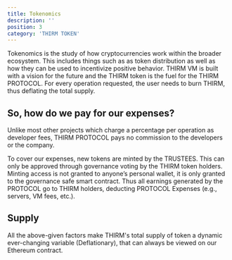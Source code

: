 ```yaml
---
title: Tokenomics
description: ''
position: 3
category: 'THIRM TOKEN'
---
```


Tokenomics is the study of how cryptocurrencies work within the broader ecosystem. This includes things such as as token distribution as well as how they can be used to incentivize positive behavior. THIRM VM is built with a vision for the future and the THIRM token is the fuel for the THIRM PROTOCOL. For every operation requested, the user needs to burn THIRM, thus deflating the total supply.

## So, how do we pay for our expenses?

Unlike most other projects which charge a percentage per operation as developer fees, THIRM PROTOCOL pays no commission to the developers or the company.

To cover our expenses, new tokens are minted by the TRUSTEES. This can only be approved through governance voting by the THIRM token holders. Minting access is not granted to anyone’s personal wallet, it is only granted to the governance safe smart contract. Thus all earnings generated by the PROTOCOL go to THIRM holders, deducting PROTOCOL Expenses (e.g., servers, VM fees, etc.).

## Supply 
All the above-given factors make THIRM's total supply of token a dynamic ever-changing variable (Deflationary), that can always be viewed on our Ethereum contract.
